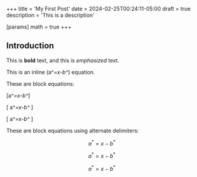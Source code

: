 +++
title = 'My First Post'
date = 2024-02-25T00:24:11-05:00
draft = true
description = 'This is a description'

[params]
math = true
+++

## Introduction

This is **bold** text, and this is *emphasized* text.

This is an inline \(a^*=x-b^*\) equation.

These are block equations:

\[a^*=x-b^*\]

\[ a^*=x-b^* \]

\[
a^*=x-b^*
\]

These are block equations using alternate delimiters:

$$a^*=x-b^*$$

$$ a^*=x-b^* $$

$$
a^*=x-b^*
$$
